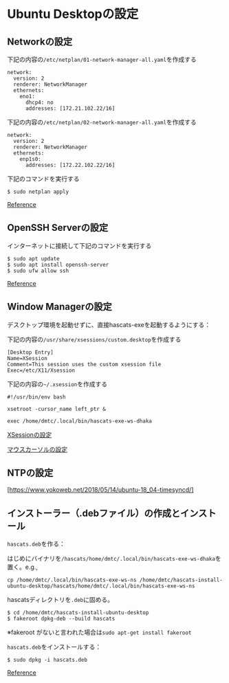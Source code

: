 # Ubuntu Desktopの設定

## Networkの設定

下記の内容の`/etc/netplan/01-network-manager-all.yaml`を作成する

~~~
network:
  version: 2
  renderer: NetworkManager
  ethernets:
    eno1:
      dhcp4: no
      addresses: [172.21.102.22/16]
~~~

下記の内容の`/etc/netplan/02-network-manager-all.yaml`を作成する

~~~
network:
  version: 2
  renderer: NetworkManager
  ethernets:
    enp1s0:
      addresses: [172.22.102.22/16]
~~~

下記のコマンドを実行する

~~~
$ sudo netplan apply
~~~

[Reference](https://vitux.com/how-to-configure-networking-with-netplan-on-ubuntu/)

## OpenSSH Serverの設定

インターネットに接続して下記のコマンドを実行する

~~~
$ sudo apt update
$ sudo apt install openssh-server
$ sudo ufw allow ssh
~~~

[Reference](https://linuxize.com/post/how-to-enable-ssh-on-ubuntu-18-04/)

## Window Managerの設定

デスクトップ環境を起動せずに、直接hascats-exeを起動するようにする：

下記の内容の`/usr/share/xsessions/custom.desktop`を作成する

~~~
[Desktop Entry]
Name=XSession
Comment=This session uses the custom xsession file
Exec=/etc/X11/Xsession
~~~

下記の内容の`~/.xsession`を作成する

~~~
#!/usr/bin/env bash

xsetroot -cursor_name left_ptr &

exec /home/dmtc/.local/bin/hascats-exe-ws-dhaka
~~~

[XSessionの設定](https://wiki.ubuntu.com/CustomXSession)

[マウスカーソルの設定](https://wiki.archlinux.jp/index.php/%E3%82%AB%E3%83%BC%E3%82%BD%E3%83%AB%E3%83%86%E3%83%BC%E3%83%9E#.E5.BD.A2.E3.81.8C_X_.E3.81.AE.E3.83.87.E3.83.95.E3.82.A9.E3.83.AB.E3.83.88.E3.82.AB.E3.83.BC.E3.82.BD.E3.83.AB.E3.81.AE.E5.A4.89.E6.9B.B4)

## NTPの設定

[https://www.yokoweb.net/2018/05/14/ubuntu-18_04-timesyncd/]

## インストーラー（.debファイル）の作成とインストール

`hascats.deb`を作る：

はじめにバイナリを`/hascats/home/dmtc/.local/bin/hascats-exe-ws-dhaka`を置く。e.g.,

~~~
cp /home/dmtc/.local/bin/hascats-exe-ws-ns /home/dmtc/hascats-install-ubuntu-desktop/hascats/home/dmtc/.local/bin/hascats-exe-ws-ns
~~~

hascatsディレクトリを`.deb`に固める。

~~~
$ cd /home/dmtc/hascats-install-ubuntu-desktop
$ fakeroot dpkg-deb --build hascats
~~~

※fakeroot がないと言われた場合は`sudo apt-get install fakeroot`

`hascats.deb`をインストールする：

~~~
$ sudo dpkg -i hascats.deb
~~~

[Reference](https://blog.cybozu.io/entry/2016/05/16/111500)
